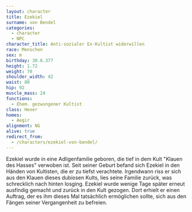 ```yaml
---
layout: character
title: Ezekiel
surname: von Bendel
categories:
  - character
  - NPC
character_title: Anti-sozialer Ex-Kultist widerwillen
race: Menschen
sex: m
birthday: 30.6.377
height: 1.72
weight: 70
shoulder_width: 42
waist: 80
hip: 92
muscle_mass: 24
functions:
  - Ehem. gezwungener Kultist
class: Hexer
homes:
  - Aegir
alignment: NG
alive: true
redirect_from:
  - /characters/ezekiel-von-bendel/
---
```


Ezekiel wurde in eine Adligenfamilie geboren, die tief in dem Kult "Klauen des Hasses" verwoben ist. Seit seiner Geburt
befand sich Ezekiel in den Händen von Kultisten, die er zu tiefst verachtete. Irgendwann riss er sich aus den Klauen
dieses dubiosen Kults, lies seine Familie zurück, was schrecklich nach hinten losging. Ezekiel wurde wenige Tage später
erneut ausfindig gemacht und zurück in den Kult gezogen. Dort erhielt er einen Auftrag, der es ihm dieses Mal
tatsächlich ermöglichen sollte, sich aus den Fängen seiner Vergangenheit zu befreien.